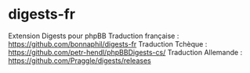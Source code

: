 # digests-fr
Extension Digests pour phpBB
Traduction française : https://github.com/bonnaphil/digests-fr
Traduction Tchèque : https://github.com/petr-hendl/phpBBDigests-cs/
Traduction Allemande : https://github.com/Praggle/digests/releases
